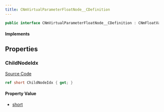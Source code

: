 ```yaml
---
title: CNmVirtualParameterFloatNode__CDefinition
---
```


```csharp
public interface CNmVirtualParameterFloatNode__CDefinition : CNmFloatValueNode__CDefinition, CNmValueNode__CDefinition, CNmGraphNode__CDefinition, ISchemaClass<CNmGraphNode__CDefinition>, ISchemaClass<CNmValueNode__CDefinition>, ISchemaClass<CNmFloatValueNode__CDefinition>, ISchemaClass<CNmVirtualParameterFloatNode__CDefinition>, ISchemaField, ISchemaClass, INativeHandle
```

#### Implements

## Properties

### ChildNodeIdx

[Source Code](https://github.com/swiftly-solution/swiftlys2/blob/main/managed/src/SwiftlyS2.Generated/Schemas/Interfaces/CNmVirtualParameterFloatNode__CDefinition.cs#L17)

```csharp
ref short ChildNodeIdx { get; }
```

#### Property Value

- [short](https://learn.microsoft.com/dotnet/api/system.int16)

